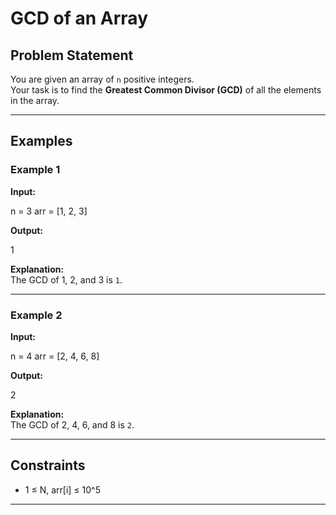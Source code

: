 # GCD of an Array

## Problem Statement
You are given an array of `n` positive integers.  
Your task is to find the **Greatest Common Divisor (GCD)** of all the elements in the array.

---

## Examples

### Example 1
**Input:**

n = 3
arr = [1, 2, 3]

**Output:**

1

**Explanation:**  
The GCD of 1, 2, and 3 is `1`.

---

### Example 2
**Input:**

n = 4
arr = [2, 4, 6, 8]

**Output:**

2

**Explanation:**  
The GCD of 2, 4, 6, and 8 is `2`.

---

## Constraints
- 1 ≤ N, arr[i] ≤ 10^5

---
